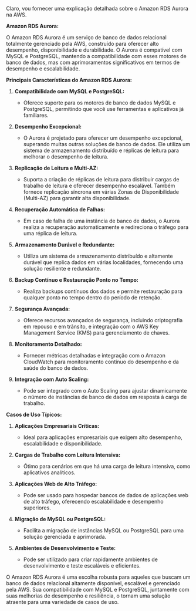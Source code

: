 Claro, vou fornecer uma explicação detalhada sobre o Amazon RDS Aurora na AWS.

**Amazon RDS Aurora:**

O Amazon RDS Aurora é um serviço de banco de dados relacional totalmente gerenciado pela AWS, construído para oferecer alto desempenho, disponibilidade e durabilidade. O Aurora é compatível com MySQL e PostgreSQL, mantendo a compatibilidade com esses motores de banco de dados, mas com aprimoramentos significativos em termos de desempenho e escalabilidade.

**Principais Características do Amazon RDS Aurora:**

1. **Compatibilidade com MySQL e PostgreSQL:**
   - Oferece suporte para os motores de banco de dados MySQL e PostgreSQL, permitindo que você use ferramentas e aplicativos já familiares.

2. **Desempenho Excepcional:**
   - O Aurora é projetado para oferecer um desempenho excepcional, superando muitas outras soluções de banco de dados. Ele utiliza um sistema de armazenamento distribuído e réplicas de leitura para melhorar o desempenho de leitura.

3. **Replicação de Leitura e Multi-AZ:**
   - Suporta a criação de réplicas de leitura para distribuir cargas de trabalho de leitura e oferecer desempenho escalável. Também fornece replicação síncrona em várias Zonas de Disponibilidade (Multi-AZ) para garantir alta disponibilidade.

4. **Recuperação Automática de Falhas:**
   - Em caso de falha de uma instância de banco de dados, o Aurora realiza a recuperação automaticamente e redireciona o tráfego para uma réplica de leitura.

5. **Armazenamento Durável e Redundante:**
   - Utiliza um sistema de armazenamento distribuído e altamente durável que replica dados em várias localidades, fornecendo uma solução resiliente e redundante.

6. **Backup Contínuo e Restauração Ponto no Tempo:**
   - Realiza backups contínuos dos dados e permite restauração para qualquer ponto no tempo dentro do período de retenção.

7. **Segurança Avançada:**
   - Oferece recursos avançados de segurança, incluindo criptografia em repouso e em trânsito, e integração com o AWS Key Management Service (KMS) para gerenciamento de chaves.

8. **Monitoramento Detalhado:**
   - Fornecer métricas detalhadas e integração com o Amazon CloudWatch para monitoramento contínuo do desempenho e da saúde do banco de dados.

9. **Integração com Auto Scaling:**
   - Pode ser integrado com o Auto Scaling para ajustar dinamicamente o número de instâncias de banco de dados em resposta à carga de trabalho.

**Casos de Uso Típicos:**

1. **Aplicações Empresariais Críticas:**
   - Ideal para aplicações empresariais que exigem alto desempenho, escalabilidade e disponibilidade.

2. **Cargas de Trabalho com Leitura Intensiva:**
   - Ótimo para cenários em que há uma carga de leitura intensiva, como aplicativos analíticos.

3. **Aplicações Web de Alto Tráfego:**
   - Pode ser usado para hospedar bancos de dados de aplicações web de alto tráfego, oferecendo escalabilidade e desempenho superiores.

4. **Migração de MySQL ou PostgreSQL:**
   - Facilita a migração de instâncias MySQL ou PostgreSQL para uma solução gerenciada e aprimorada.

5. **Ambientes de Desenvolvimento e Teste:**
   - Pode ser utilizado para criar rapidamente ambientes de desenvolvimento e teste escaláveis e eficientes.

O Amazon RDS Aurora é uma escolha robusta para aqueles que buscam um banco de dados relacional altamente disponível, escalável e gerenciado pela AWS. Sua compatibilidade com MySQL e PostgreSQL, juntamente com suas melhorias de desempenho e resiliência, o tornam uma solução atraente para uma variedade de casos de uso.